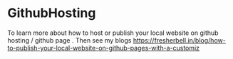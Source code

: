 # GithubHosting
To learn more about how to host or publish your local website on github hosting / github page . Then see my blogs https://fresherbell.in/blog/how-to-publish-your-local-website-on-github-pages-with-a-customiz
